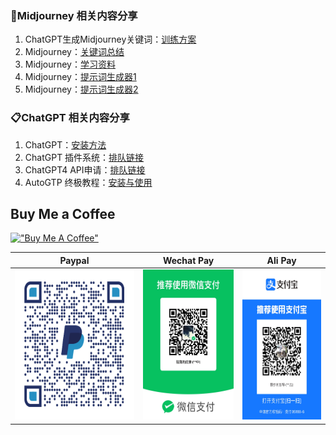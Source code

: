 ###  🌲Midjourney 相关内容分享
1. ChatGPT生成Midjourney关键词：[训练方案](https://pengdirect.notion.site/ChatGPT-Midjourney-56b94fb2a05441e286ac195e5714ba64)
2. Midjourney：[关键词总结](https://docs.google.com/spreadsheets/d/1GuAeSFtICsjQEwsRP2f--IayDxW9Dl0SCLOVov56FMc/edit?userstoinvite=smilevenuswww%40gmail.com#gid=1862105056)
3. Midjourney：[学习资料](https://pan.baidu.com/s/1rv1Nr6N2SFVR0PBoDcNb9g?pwd=cq8b)
4. Midjourney：[提示词生成器1](https://www.kandouyin.com/)
5. Midjourney：[提示词生成器2](https://www.mbprompt.com/)

###  📋ChatGPT 相关内容分享
1. ChatGPT：[安装方法](https://www.v2ex.com/t/900126)
2. ChatGPT 插件系统：[排队链接](https://openai.com/waitlist/plugins)
3. ChatGPT4 API申请：[排队链接](https://openai.com/waitlist/gpt-4-api)
4. AutoGTP 终极教程：[安装与使用](https://pengdirect.notion.site/AutoGTP-cbb9d8c7775343a091d5918bdbd79630)

## Buy Me a Coffee

[!["Buy Me A Coffee"](https://www.buymeacoffee.com/assets/img/custom_images/orange_img.png)](https://buymeacoffee.com/benn)

| Paypal | Wechat Pay | Ali Pay |
| --- | --- | --- |
| <img src="./Pictures/Paypal.png" height="240" />| <img src="./Pictures/wechat_pay.JPG" height="240" /> | <img src="./Pictures/ali_pay.JPG" height="240" /> |